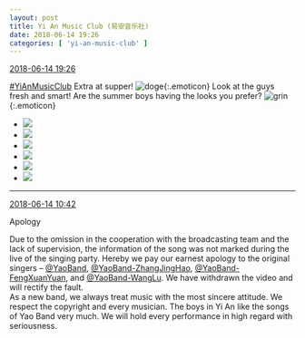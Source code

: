 ```yaml
---
layout: post
title: Yi An Music Club (易安音乐社)
date: 2018-06-14 19:26
categories: [ 'yi-an-music-club' ]
---
```


<div class="weibo-info">
  <a href="https://weibo.com/6094546964/GllZinKeJ">2018-06-14 19:26</a>
</div>

[#YiAnMusicClub](https://weibo.com/p/100808beae2e3e05b17b64f63ebedca39f19b2/super_index) Extra at supper! ![doge](https://img.t.sinajs.cn/t4/appstyle/expression/ext/normal/a1/2018new_doge02_org.png){:.emoticon} Look at the guys fresh and smart! Are the summer boys having the looks you prefer? ![grin](https://img.t.sinajs.cn/t4/appstyle/expression/ext/normal/4d/2018new_huaixiao_org.png){:.emoticon}

<!-- more -->

<ul class="weibo-pic-list-2">
  <li class="weibo-pic">
    <a href="https://wx2.sinaimg.cn/mw690/006Es64Agy1fsaxjm4ncaj32bc1jke83.jpg"><img src="https://wx2.sinaimg.cn/thumb150/006Es64Agy1fsaxjm4ncaj32bc1jke83.jpg"/></a>
  </li>
  <li class="weibo-pic">
    <a href="https://wx2.sinaimg.cn/mw690/006Es64Agy1fsaxjot8g8j32bc1jl4f9.jpg"><img src="https://wx2.sinaimg.cn/thumb150/006Es64Agy1fsaxjot8g8j32bc1jl4f9.jpg"/></a>
  </li>
  <li class="weibo-pic">
    <a href="https://wx1.sinaimg.cn/mw690/006Es64Agy1fsaxjs6pkoj32bc1jl1kx.jpg"><img src="https://wx1.sinaimg.cn/thumb150/006Es64Agy1fsaxjs6pkoj32bc1jl1kx.jpg"/></a>
  </li>
  <li class="weibo-pic">
    <a href="https://wx1.sinaimg.cn/mw690/006Es64Agy1fsaxjdjtsyj32bc1jk4qs.jpg"><img src="https://wx1.sinaimg.cn/thumb150/006Es64Agy1fsaxjdjtsyj32bc1jk4qs.jpg"/></a>
  </li>
  <li class="weibo-pic">
    <a href="https://wx3.sinaimg.cn/mw690/006Es64Agy1fsaxjziq6cj32bc1jkx6q.jpg"><img src="https://wx3.sinaimg.cn/thumb150/006Es64Agy1fsaxjziq6cj32bc1jkx6q.jpg"/></a>
  </li>
  <li class="weibo-pic">
    <a href="https://wx1.sinaimg.cn/mw690/006Es64Agy1fsaxk43etqj32bc1jkb29.jpg"><img src="https://wx1.sinaimg.cn/thumb150/006Es64Agy1fsaxk43etqj32bc1jkb29.jpg"/></a>
  </li>
</ul>

---

<div class="weibo-info">
  <a href="https://weibo.com/6094546964/GliyA0Hr0">2018-06-14 10:42</a>
</div>

Apology

Due to the omission in the cooperation with the broadcasting team and the lack of supervision, the information of the song was not marked during the live of the singing party. Hereby we pay our earnest apology to the original singers – [@YaoBand](https://weibo.com/yaobandnb), [@YaoBand-ZhangJingHao](https://weibo.com/how08077), [@YaoBand-FengXuanYuan](https://weibo.com/u/1098484904), and [@YaoBand-WangLu](https://weibo.com/etone). We have withdrawn the video and will rectify the fault.  
As a new band, we always treat music with the most sincere attitude. We respect the copyright and every musician. The boys in Yi An like the songs of Yao Band very much. We will hold every performance in high regard with seriousness.
